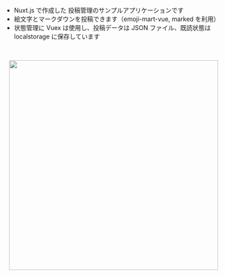 - Nuxt.js で作成した 投稿管理のサンプルアプリケーションです
- 絵文字とマークダウンを投稿できます（emoji-mart-vue, marked を利用）
- 状態管理に Vuex は使用し、投稿データは JSON ファイル、既読状態は localstorage に保存しています

<br />

<p align="center">
    <img src="https://i.gyazo.com/c89814444863690ec6075d389a00498e.jpg" width="480">
</p>
